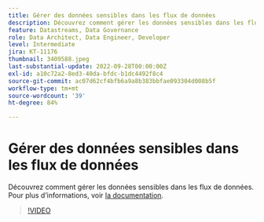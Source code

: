 ```yaml
---
title: Gérer des données sensibles dans les flux de données
description: Découvrez comment gérer les données sensibles dans les flux de données.
feature: Datastreams, Data Governance
role: Data Architect, Data Engineer, Developer
level: Intermediate
jira: KT-11176
thumbnail: 3409588.jpeg
last-substantial-update: 2022-09-28T00:00:00Z
exl-id: a10c72a2-8ed3-40da-bfdc-b1dc4492f8c4
source-git-commit: ac07d62cf4bfb6a9a8b383bbfae093304d008b5f
workflow-type: tm+mt
source-wordcount: '39'
ht-degree: 84%

---
```


# Gérer des données sensibles dans les flux de données

Découvrez comment gérer les données sensibles dans les flux de données.  Pour plus d’informations, voir [la documentation](https://experienceleague.adobe.com/docs/experience-platform/edge/datastreams/overview.html?lang=fr).

>[!VIDEO](https://video.tv.adobe.com/v/3409588/?quality=12&learn=on)
